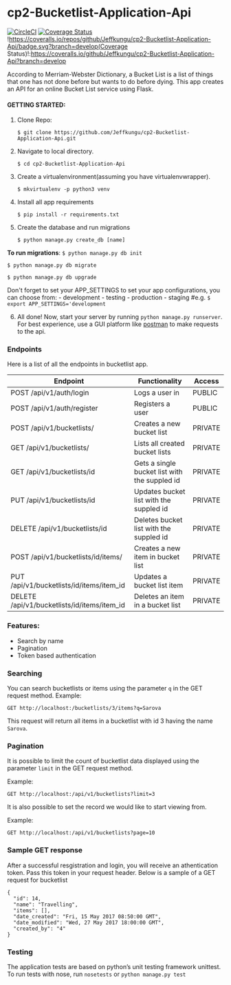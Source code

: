 # cp2-Bucketlist-Application-Api
[![CircleCI](https://circleci.com/gh/Jeffkungu/cp2-Bucketlist-Application-Api/tree/develop.svg?style=svg)](https://circleci.com/gh/Jeffkungu/cp2-Bucketlist-Application-Api/tree/develop)
[![Coverage Status](https://coveralls.io/repos/github/Jeffkungu/cp2-Bucketlist-Application-Api/badge.svg?branch=develop)](https://coveralls.io/github/Jeffkungu/cp2-Bucketlist-Application-Api?branch=develop)
!https://coveralls.io/repos/github/Jeffkungu/cp2-Bucketlist-Application-Api/badge.svg?branch=develop(Coverage Status)!:https://coveralls.io/github/Jeffkungu/cp2-Bucketlist-Application-Api?branch=develop

According to Merriam-Webster Dictionary, a Bucket List is a list of things that one has not done before but wants to do before dying. This app creates an API for an online Bucket List service using Flask.

#### GETTING STARTED:

1. Clone Repo:

    ```
    $ git clone https://github.com/Jeffkungu/cp2-Bucketlist-Application-Api.git
    ```
2. Navigate to local directory.

    ```
    $ cd cp2-Bucketlist-Application-Api
    ```
3. Create a virtualenvironment(assuming you have virtualenvwrapper).

    ```
    $ mkvirtualenv -p python3 venv
    ```
4. Install all app requirements

    ```
    $ pip install -r requirements.txt
    ```

5. Create the database and run migrations

    ```
    $ python manage.py create_db [name]
    ```

**To run migrations**:
   `$ python manage.py db init`

   `$ python manage.py db migrate`

   `$ python manage.py db upgrade`

Don't forget to set your APP_SETTINGS to set your app configurations, you can choose from:
    - development
    - testing
    - production
    - staging
    #e.g.
    `$ export APP_SETTINGS='development`

 6. All done! Now, start your server by running `python manage.py runserver`. For best experience, use a GUI platform like [postman](https://www.getpostman.com/) to make requests to the api.

### Endpoints

Here is a list of all the endpoints in bucketlist app.

Endpoint | Functionality| Access
------------ | ------------- | -------------
POST /api/v1/auth/login |Logs a user in | PUBLIC
POST /api/v1/auth/register | Registers a user | PUBLIC
POST /api/v1/bucketlists/ | Creates a new bucket list | PRIVATE
GET /api/v1/bucketlists/ | Lists all created bucket lists | PRIVATE
GET /api/v1/bucketlists/id | Gets a single bucket list with the suppled id | PRIVATE
PUT /api/v1/bucketlists/id | Updates bucket list with the suppled id | PRIVATE
DELETE /api/v1/bucketlists/id | Deletes bucket list with the suppled id | PRIVATE
POST /api/v1/bucketlists/id/items/ | Creates a new item in bucket list | PRIVATE
PUT /api/v1/bucketlists/id/items/item_id | Updates a bucket list item | PRIVATE
DELETE /api/v1/bucketlists/id/items/item_id | Deletes an item in a bucket list | PRIVATE

### Features:
* Search by name
* Pagination
* Token based authentication
### Searching

You can search bucketlists or items using the parameter `q` in the GET request method.
Example:

`GET http://localhost:/bucketlists/3/items?q=Sarova`

This request will return all items in a bucketlist with id 3 having the name `Sarova`.

### Pagination

It is possible to limit the count of bucketlist data displayed using the parameter `limit` in the GET request method.

Example:

`GET http://localhost:/api/v1/bucketlists?limit=3`

It is also possible to set the record we would like to start viewing from.

Example:

`GET http://localhost:/api/v1/bucketlists?page=10`

### Sample GET response
After a successful resgistration and login, you will receive an athentication token. Pass this token in your request header.
Below is a sample of a GET request for bucketlist

```
{
  "id": 14,
  "name": "Travelling",
  "items": [],
  "date_created": "Fri, 15 May 2017 08:50:00 GMT",
  "date_modified": "Wed, 27 May 2017 18:00:00 GMT",
  "created_by": "4"
}

```

### Testing
The application tests are based on python’s unit testing framework unittest.
To run tests with nose, run `nosetests` or `python manage.py test`
